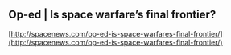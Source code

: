 ## Op-ed | Is space warfare’s final frontier?
  
  [http://spacenews.com/op-ed-is-space-warfares-final-frontier/](http://spacenews.com/op-ed-is-space-warfares-final-frontier/)